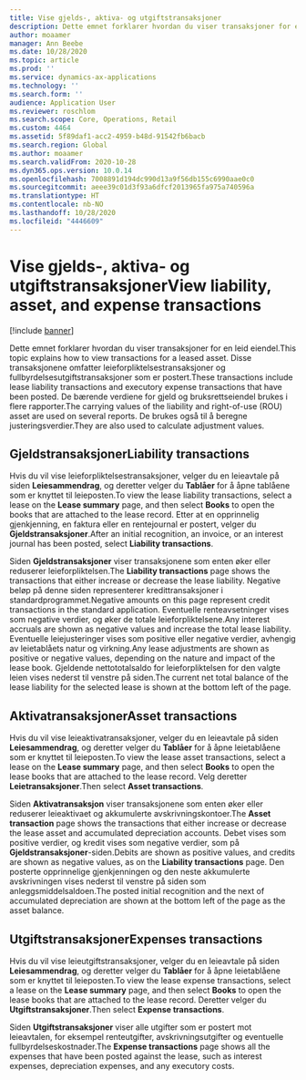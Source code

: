 ```yaml
---
title: Vise gjelds-, aktiva- og utgiftstransaksjoner
description: Dette emnet forklarer hvordan du viser transaksjoner for en leid eiendel. Disse transaksjonene omfatter leieforpliktelsestransaksjoner og fullbyrdelsesutgiftstransaksjoner som er postert.
author: moaamer
manager: Ann Beebe
ms.date: 10/28/2020
ms.topic: article
ms.prod: ''
ms.service: dynamics-ax-applications
ms.technology: ''
ms.search.form: ''
audience: Application User
ms.reviewer: roschlom
ms.search.scope: Core, Operations, Retail
ms.custom: 4464
ms.assetid: 5f89daf1-acc2-4959-b48d-91542fb6bacb
ms.search.region: Global
ms.author: moaamer
ms.search.validFrom: 2020-10-28
ms.dyn365.ops.version: 10.0.14
ms.openlocfilehash: 7008891d194dc990d13a9f56db155c6990aae0c0
ms.sourcegitcommit: aeee39c01d3f93a6dfcf2013965fa975a740596a
ms.translationtype: HT
ms.contentlocale: nb-NO
ms.lasthandoff: 10/28/2020
ms.locfileid: "4446609"
---
```

# <a name="view-liability-asset-and-expense-transactions"></a><span data-ttu-id="120f8-104">Vise gjelds-, aktiva- og utgiftstransaksjoner</span><span class="sxs-lookup"><span data-stu-id="120f8-104">View liability, asset, and expense transactions</span></span>

[!include [banner](../includes/banner.md)]

<span data-ttu-id="120f8-105">Dette emnet forklarer hvordan du viser transaksjoner for en leid eiendel.</span><span class="sxs-lookup"><span data-stu-id="120f8-105">This topic explains how to view transactions for a leased asset.</span></span> <span data-ttu-id="120f8-106">Disse transaksjonene omfatter leieforpliktelsestransaksjoner og fullbyrdelsesutgiftstransaksjoner som er postert.</span><span class="sxs-lookup"><span data-stu-id="120f8-106">These transactions include lease liability transactions and executory expense transactions that have been posted.</span></span> <span data-ttu-id="120f8-107">De bærende verdiene for gjeld og bruksrettseiendel brukes i flere rapporter.</span><span class="sxs-lookup"><span data-stu-id="120f8-107">The carrying values of the liability and right-of-use (ROU) asset are used on several reports.</span></span> <span data-ttu-id="120f8-108">De brukes også til å beregne justeringsverdier.</span><span class="sxs-lookup"><span data-stu-id="120f8-108">They are also used to calculate adjustment values.</span></span>

## <a name="liability-transactions"></a><span data-ttu-id="120f8-109">Gjeldstransaksjoner</span><span class="sxs-lookup"><span data-stu-id="120f8-109">Liability transactions</span></span>

<span data-ttu-id="120f8-110">Hvis du vil vise leieforpliktelsestransaksjoner, velger du en leieavtale på siden **Leiesammendrag**, og deretter velger du **Tablåer** for å åpne tablåene som er knyttet til leieposten.</span><span class="sxs-lookup"><span data-stu-id="120f8-110">To view the lease liability transactions, select a lease on the **Lease summary** page, and then select **Books** to open the books that are attached to the lease record.</span></span> <span data-ttu-id="120f8-111">Etter at en opprinnelig gjenkjenning, en faktura eller en rentejournal er postert, velger du **Gjeldstransaksjoner**.</span><span class="sxs-lookup"><span data-stu-id="120f8-111">After an initial recognition, an invoice, or an interest journal has been posted, select **Liability transactions**.</span></span>

<span data-ttu-id="120f8-112">Siden **Gjeldstransaksjoner** viser transaksjonene som enten øker eller reduserer leieforpliktelsen.</span><span class="sxs-lookup"><span data-stu-id="120f8-112">The **Liability transactions** page shows the transactions that either increase or decrease the lease liability.</span></span> <span data-ttu-id="120f8-113">Negative beløp på denne siden representerer kredittransaksjoner i standardprogrammet.</span><span class="sxs-lookup"><span data-stu-id="120f8-113">Negative amounts on this page represent credit transactions in the standard application.</span></span> <span data-ttu-id="120f8-114">Eventuelle renteavsetninger vises som negative verdier, og øker de totale leieforpliktelsene.</span><span class="sxs-lookup"><span data-stu-id="120f8-114">Any interest accruals are shown as negative values and increase the total lease liability.</span></span> <span data-ttu-id="120f8-115">Eventuelle leiejusteringer vises som positive eller negative verdier, avhengig av leietablåets natur og virkning.</span><span class="sxs-lookup"><span data-stu-id="120f8-115">Any lease adjustments are shown as positive or negative values, depending on the nature and impact of the lease book.</span></span> <span data-ttu-id="120f8-116">Gjeldende nettototalsaldo for leieforpliktelsen for den valgte leien vises nederst til venstre på siden.</span><span class="sxs-lookup"><span data-stu-id="120f8-116">The current net total balance of the lease liability for the selected lease is shown at the bottom left of the page.</span></span>

## <a name="asset-transactions"></a><span data-ttu-id="120f8-117">Aktivatransaksjoner</span><span class="sxs-lookup"><span data-stu-id="120f8-117">Asset transactions</span></span>

<span data-ttu-id="120f8-118">Hvis du vil vise leieaktivatransaksjoner, velger du en leieavtale på siden **Leiesammendrag**, og deretter velger du **Tablåer** for å åpne leietablåene som er knyttet til leieposten.</span><span class="sxs-lookup"><span data-stu-id="120f8-118">To view the lease asset transactions, select a lease on the **Lease summary** page, and then select **Books** to open the lease books that are attached to the lease record.</span></span> <span data-ttu-id="120f8-119">Velg deretter **Leietransaksjoner**.</span><span class="sxs-lookup"><span data-stu-id="120f8-119">Then select **Asset transactions**.</span></span>

<span data-ttu-id="120f8-120">Siden **Aktivatransaksjon** viser transaksjonene som enten øker eller reduserer leieaktivaet og akkumulerte avskrivningskontoer.</span><span class="sxs-lookup"><span data-stu-id="120f8-120">The **Asset transaction** page shows the transactions that either increase or decrease the lease asset and accumulated depreciation accounts.</span></span> <span data-ttu-id="120f8-121">Debet vises som positive verdier, og kredit vises som negative verdier, som på **Gjeldstransaksjoner**-siden.</span><span class="sxs-lookup"><span data-stu-id="120f8-121">Debits are shown as positive values, and credits are shown as negative values, as on the **Liability transactions** page.</span></span> <span data-ttu-id="120f8-122">Den posterte opprinnelige gjenkjenningen og den neste akkumulerte avskrivningen vises nederst til venstre på siden som anleggsmiddelsaldoen.</span><span class="sxs-lookup"><span data-stu-id="120f8-122">The posted initial recognition and the next of accumulated depreciation are shown at the bottom left of the page as the asset balance.</span></span> 

## <a name="expenses-transactions"></a><span data-ttu-id="120f8-123">Utgiftstransaksjoner</span><span class="sxs-lookup"><span data-stu-id="120f8-123">Expenses transactions</span></span>

<span data-ttu-id="120f8-124">Hvis du vil vise leieutgiftstransaksjoner, velger du en leieavtale på siden **Leiesammendrag**, og deretter velger du **Tablåer** for å åpne leietablåene som er knyttet til leieposten.</span><span class="sxs-lookup"><span data-stu-id="120f8-124">To view the lease expense transactions, select a lease on the **Lease summary** page, and then select **Books** to open the lease books that are attached to the lease record.</span></span> <span data-ttu-id="120f8-125">Deretter velger du **Utgiftstransaksjoner**.</span><span class="sxs-lookup"><span data-stu-id="120f8-125">Then select **Expense transactions**.</span></span>

<span data-ttu-id="120f8-126">Siden **Utgiftstransaksjoner** viser alle utgifter som er postert mot leieavtalen, for eksempel renteutgifter, avskrivningsutgifter og eventuelle fullbyrdelseskostnader.</span><span class="sxs-lookup"><span data-stu-id="120f8-126">The **Expense transactions** page shows all the expenses that have been posted against the lease, such as interest expenses, depreciation expenses, and any executory costs.</span></span>

